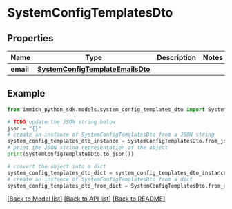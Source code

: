 # SystemConfigTemplatesDto


## Properties

Name | Type | Description | Notes
------------ | ------------- | ------------- | -------------
**email** | [**SystemConfigTemplateEmailsDto**](SystemConfigTemplateEmailsDto.md) |  | 

## Example

```python
from immich_python_sdk.models.system_config_templates_dto import SystemConfigTemplatesDto

# TODO update the JSON string below
json = "{}"
# create an instance of SystemConfigTemplatesDto from a JSON string
system_config_templates_dto_instance = SystemConfigTemplatesDto.from_json(json)
# print the JSON string representation of the object
print(SystemConfigTemplatesDto.to_json())

# convert the object into a dict
system_config_templates_dto_dict = system_config_templates_dto_instance.to_dict()
# create an instance of SystemConfigTemplatesDto from a dict
system_config_templates_dto_from_dict = SystemConfigTemplatesDto.from_dict(system_config_templates_dto_dict)
```
[[Back to Model list]](../README.md#documentation-for-models) [[Back to API list]](../README.md#documentation-for-api-endpoints) [[Back to README]](../README.md)


